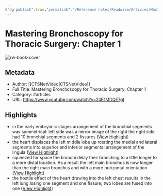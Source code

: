 ```yaml
---
{"dg-publish":true,"permalink":"/Reference notes/Readwise/Articles/Mastering Bronchoscopy for Thoracic Surgery Chapter 1/"}
---
```


# Mastering Bronchoscopy for Thoracic Surgery: Chapter 1

![rw-book-cover](https://i.ytimg.com/vi/24E1MDQE7gI/maxresdefault.jpg)

## Metadata
- Author: [[CTSNetVideo\|CTSNetVideo]]
- Full Title: Mastering Bronchoscopy for Thoracic Surgery: Chapter 1
- Category: #articles
- URL: https://www.youtube.com/watch?v=24E1MDQE7gI

## Highlights
- in the early embryonic stages arrangement of the bronchial segments was symmetrical: left side was a mirror image of the right the right side had 10 bronchial segments and 2 fissures ([View Highlight](https://read.readwise.io/read/01gqvfx9jtmemzs4e8sc26pk7k))
- the heart displaces the left middle lobe up rotating the medial and lateral segments into superior and inferior segmental arrangement of the lingula ([View Highlight](https://read.readwise.io/read/01gqvg11evm7z19snag87cqd08))
- squeezed for space the bronchi delay their branching to a little longer to a more distal location. As a result the left main bronchus is now longer than the right main bronchus and with a more horizontal orientation ([View Highlight](https://read.readwise.io/read/01gqvg5bch9p8t550b1f9kch1z))
- the hostile effect of the heart drawing into the left chest results in the left lung losing one segment and one fissure; two lobes are fused into one ([View Highlight](https://read.readwise.io/read/01gqvg93ef6dz46dwajf00wskw))
